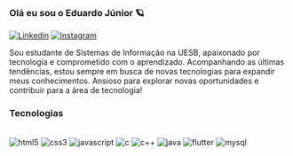 
### Olá eu sou o Eduardo Júnior 🪐

[![Linkedin](https://img.shields.io/badge/LinkedIn-0077B5?style=for-the-badge&logo=linkedin&logoColor=whit)](https://www.linkedin.com/in/eduardo-j%C3%BAnior-252a99235/)  [![Instagram](https://img.shields.io/badge/Instagram-E4405F?style=for-the-badge&logo=instagram&logoColor=white)]( https://www.instagram.com/junior_ec1/)

Sou estudante de Sistemas de Informação na UESB, apaixonado por tecnologia e comprometido com o aprendizado. Acompanhando as últimas tendências, estou sempre em busca de novas tecnologias para expandir meus conhecimentos. Ansioso para explorar novas oportunidades e contribuir para a área de tecnologia!

### Tecnologias

<div style="display: inline_block"><br/>
<img aling="center" alt="html5" src="https://img.shields.io/badge/HTML5-E34F26?style=for-the-badge&logo=html5&logoColor=white"/>
<img aling="center" alt="css3" src="https://img.shields.io/badge/CSS3-1572B6?style=for-the-badge&logo=css3&logoColor=white"/>
<img aling="center" alt="javascript" src="https://img.shields.io/badge/JavaScript-F7DF1E?style=for-the-badge&logo=javascript&logoColor=black"/>
<img aling="center" alt="c" src="https://img.shields.io/badge/C-00599C?style=for-the-badge&logo=c&logoColor=white"/>
<img aling="center" alt="c++" src="https://img.shields.io/badge/C%2B%2B-00599C?style=for-the-badge&logo=c%2B%2B&logoColor=white"/>
<img aling="center" alt="java" src="https://img.shields.io/badge/Java-ED8B00?style=for-the-badge&logo=openjdk&logoColor=white"/>
<img aling="center" alt="flutter" src="https://img.shields.io/badge/Flutter-02569B?style=for-the-badge&logo=flutter&logoColor=white"/>
<img aling="center" alt="mysql" src="https://img.shields.io/badge/MySQL-00000F?style=for-the-badge&logo=mysql&logoColor=white"/>
</div>

